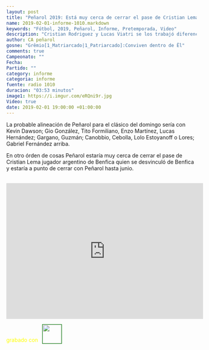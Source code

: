 ```yaml
---
layout: post
title: "Peñarol 2019: Está muy cerca de cerrar el pase de Cristian Lema, zaguero de Benfica"
name: 2019-02-01-informe-1010.markdown
keywords: "Fútbol, 2019, Peñarol, Informe, Pretemporada, Video"
description: "Cristian Rodriguez y Lucas Viatri se los trabajó diferenciados al principio de la semana y llegarían al clásico, el zaguero argentino Cristian Lema está muy cerca de firmar por Peñarol por seis meses"
author: CA peñarol
gosne: "Grêmio[1_Matriarcado|1_Patriarcado]:Conviven dentro de Êl"
comments: true
Campeonato: ""
Fecha:
Partido: ""
category: informe
categoria: informe
fuente: radio 1010
duracion: "03:53 minutos"
image1: https://i.imgur.com/eRQni9r.jpg
Video: true
date: 2019-02-01 19:00:00 +01:00:00
---
```


La probable alineación de Peñarol para el clásico del domingo sería con Kevin Dawson; Gio González, Tito Formiliano, Enzo Martínez, Lucas Hernández; Gargano, Guzmán; Canobbio, Cebolla, Lolo Estoyanoff o Lores; Gabriel Fernández arriba.

En otro órden de cosas Peñarol estaría muy cerca de cerrar el pase de Cristian Lema jugador argentino de Benfica quien se desvinculó de Benfica y estaría a punto de cerrar con Peñarol hasta junio.

<br>

<iframe width="521" height="360" src="https://www.youtube.com/embed/PQEZKChUTg0" frameborder="0" allow="accelerometer; autoplay; encrypted-media; gyroscope; picture-in-picture" allowfullscreen></iframe>

<span style="color:yellow;">grabado con</span> <a href="http://ffmpeg.org"><img src="{{ site.url }}/images/ffmpeg.png" width="50px" style="border:1px solid green;vertical-align: sub;margin-left:7px;"></a>
